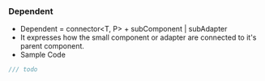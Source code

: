 ### Dependent

-   Dependent = connector<T, P> + subComponent | subAdapter
-   It expresses how the small component or adapter are connected to it's parent component.
-   Sample Code

```dart
/// todo
```
